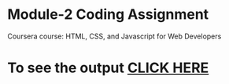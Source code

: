 
# Module-2 Coding Assignment

Coursera course: HTML, CSS, and Javascript for Web Developers

# To see the output [CLICK HERE](https://meron1221-cpu.github.io/Coursera-HTML-CSS-and-JavaScript-for-Web-Developers/Assignments/module-2/index.html)

